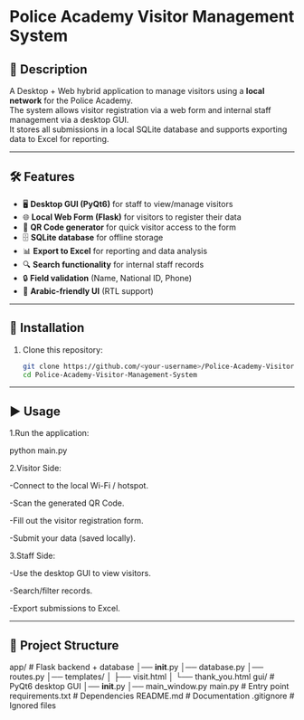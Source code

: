 # Police Academy Visitor Management System

## 📌 Description
A Desktop + Web hybrid application to manage visitors using a **local network** for the Police Academy.  
The system allows visitor registration via a web form and internal staff management via a desktop GUI.  
It stores all submissions in a local SQLite database and supports exporting data to Excel for reporting.

---

## 🛠 Features
- 🖥 **Desktop GUI (PyQt6)** for staff to view/manage visitors
- 🌐 **Local Web Form (Flask)** for visitors to register their data
- 🔑 **QR Code generator** for quick visitor access to the form
- 🗄 **SQLite database** for offline storage
- 📊 **Export to Excel** for reporting and data analysis
- 🔍 **Search functionality** for internal staff records
- 🔒 **Field validation** (Name, National ID, Phone)
- 🕌 **Arabic-friendly UI** (RTL support)

---

## 🚀 Installation

1. Clone this repository:
   ```bash
   git clone https://github.com/<your-username>/Police-Academy-Visitor-Management-System.git
   cd Police-Academy-Visitor-Management-System
---
## ▶️ Usage

1.Run the application:

python main.py

2.Visitor Side:

-Connect to the local Wi-Fi / hotspot.

-Scan the generated QR Code.

-Fill out the visitor registration form.

-Submit your data (saved locally).

3.Staff Side:

-Use the desktop GUI to view visitors.

-Search/filter records.

-Export submissions to Excel.

---
## 📂 Project Structure

app/                # Flask backend + database
│── __init__.py
│── database.py
│── routes.py
│── templates/
│    ├── visit.html
│    └── thank_you.html
gui/                # PyQt6 desktop GUI
│── __init__.py
│── main_window.py
main.py             # Entry point
requirements.txt    # Dependencies
README.md           # Documentation
.gitignore          # Ignored files



